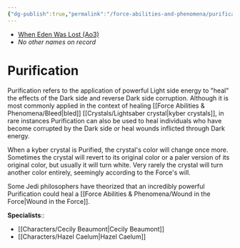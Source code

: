 ```yaml
---
{"dg-publish":true,"permalink":"/force-abilities-and-phenomena/purification/","tags":["light","forcepower"],"noteIcon":"saber1"}
---
```


- [When Eden Was Lost (Ao3)](https://archiveofourown.org/works/19334440/chapters/45992584)
- *No other names on record*
# Purification
Purification refers to the application of powerful Light side energy to "heal" the effects of the Dark side and reverse Dark side corruption. Although it is most commonly applied in the context of healing [[Force Abilities & Phenomena/Bleed\|bled]] [[Crystals/Lightsaber crystal\|kyber crystals]], in rare instances Purification can also be used to heal individuals who have become corrupted by the Dark side or heal wounds inflicted through Dark energy. 

When a kyber crystal is Purified, the crystal's color will change once more. Sometimes the crystal will revert to its original color or a paler version of its original color, but usually it will turn white. Very rarely the crystal will turn another color entirely, seemingly according to the Force's will. 

Some Jedi philosophers have theorized that an incredibly powerful Purification could heal a [[Force Abilities & Phenomena/Wound in the Force\|Wound in the Force]]. 

**Specialists**::
- [[Characters/Cecily Beaumont\|Cecily Beaumont]]
- [[Characters/Hazel Caelum\|Hazel Caelum]]